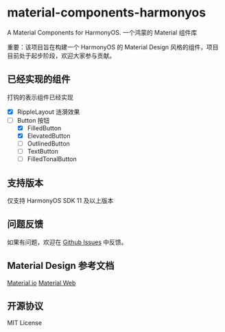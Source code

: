 # material-components-harmonyos

A Material Components for HarmonyOS. 一个鸿蒙的 Material 组件库

重要：该项目旨在构建一个 HarmonyOS 的 Material Design 风格的组件，项目目前处于起步阶段，欢迎大家参与贡献。

## 已经实现的组件

打钩的表示组件已经实现

- [x] RippleLayout 涟漪效果
- [ ] Button 按钮
    - [x] FilledButton
    - [x] ElevatedButton
    - [ ] OutlinedButton
    - [ ] TextButton
    - [ ] FilledTonalButton

## 支持版本
仅支持 HarmonyOS SDK 11 及以上版本

## 问题反馈

如果有问题，欢迎在 [Github Issues](https://github.com/material-components/material-components-harmonyos/issues) 中反馈。

## Material Design 参考文档

[Material.io](https://m3.material.io/)
[Material Web](https://material-web.dev/)

## 开源协议

MIT License